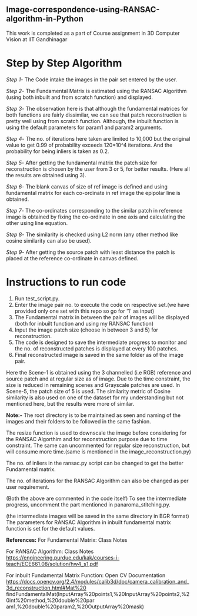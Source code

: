 ## Image-correspondence-using-RANSAC-algorithm-in-Python
This work is completed as a part of Course assignment in 3D Computer Vision at IIT Gandhinagar

# Step by Step Algorithm

_Step 1_- The Code intake the images in the pair set entered by the user.

_Step 2_- The Fundamental Matrix is estimated using the RANSAC Algorithm (using both inbuilt and from scratch function) and displayed.

_Step 3_- The observation here is that although the fundamental matrices for both functions are fairly dissimilar, we can see that patch reconstruction is pretty well using from scratch function. Although, the inbuilt function is using the default parameters for param1 and param2 arguments.

_Step 4_- The no. of iterations here taken are limited to 10,000 but the original value to get 0.99 of probability exceeds 120*10^4 iterations. And the probability for being inliers is taken as 0.2.

_Step 5_- After getting the fundamental matrix the patch size for reconstruction is chosen by the user from 3 or 5, for better results. (Here all the results are obtained using 3).

_Step 6_- The blank canvas of size of ref image is defined and using fundamental matrix for each co-ordinate in ref image the epipolar line is obtained.

_Step 7_- The co-ordinates corresponding to the similar patch in reference image is obtained by fixing the co-ordinate in one axis and calculating the other using line equation.

_Step 8_- The similarity is checked using L2 norm (any other method like cosine similarity can also be used).

_Step 9_- After getting the source patch with least distance the patch is placed at the reference co-ordinate in canvas defined.

# Instructions to run code

1) Run test_script.py.
2) Enter the image pair no. to execute the code on respective set.(we have provided only one set with this repo so go for '1' as input)
3) The Fundamental matrix in between the pair of images will be displayed (both for inbuilt function and using my RANSAC function)
4) Input the image patch size (choose in between 3 and 5) for reconstruction.
5) The code is designed to save the intermediate progress to monitor and the no. of reconstructed patches is displayed at every 100 patches.
6) Final reconstructed image is saved in the same folder as of the image pair.

Here the Scene-1 is obtained using the 3 channelled (i.e RGB) reference and source patch and at regular size as of image. Due to the time constraint, the size is reduced in remaining scenes and Grayscale patches are used. In Scene-5, the patch size of 5 is used. The similarity metric of Cosine similarity is also used on one of the dataset for my understanding but not mentioned here, but the results were more of similar.

**Note:-**
The root directory is to be maintained as seen and naming of the images and their folders to be followed in the same fashion.

The resize function is used to downscale the image before considering for the RANSAC Algorthim and for reconstruction purpose due to time constraint. The same can uncommented for regular size reconstruction, but will consume more time.(same is mentioned in the image_reconstruction.py)

The no. of inliers in the ransac.py script can be changed to get the better Fundamental matrix.

The no. of iterations for the RANSAC Algorithm can also be changed as per user requirement.

(Both the above are commented in the code itself)
To see the intermediate progress, uncomment the part mentioned in panaroma_stitching.py.

(the intermediate images will be saved in the same directory in BGR format)
The parameters for RANSAC Algorithm in inbuilt fundamental matrix function is set for the default values.

**References:**
For Fundamental Matrix: Class Notes

For RANSAC Algorithm: Class Notes
https://engineering.purdue.edu/kak/courses-i-teach/ECE661.08/solution/hw4_s1.pdf

For inbuilt Fundamental Matrix Function: Open CV Documentation
https://docs.opencv.org/2.4/modules/calib3d/doc/camera_calibration_and_3d_reconstruction.html#Mat%20
findFundamentalMat(InputArray%20points1,%20InputArray%20points2,%20int%20method,%20double%20par
am1,%20double%20param2,%20OutputArray%20mask)

